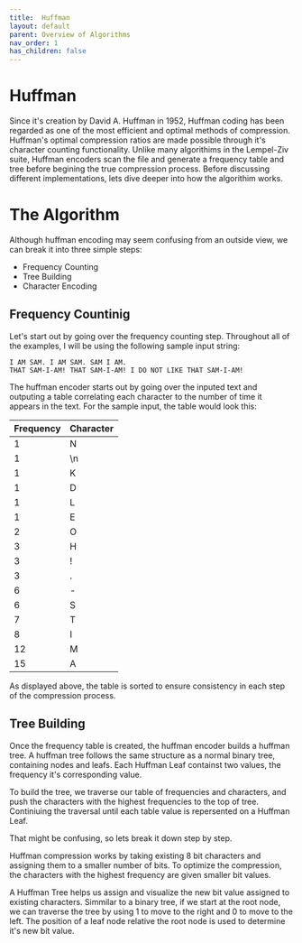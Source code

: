 ```yaml
---
title:  Huffman
layout: default
parent: Overview of Algorithms
nav_order: 1
has_children: false
---
```


# Huffman

  

Since it's creation by David A. Huffman in 1952, Huffman coding has been regarded as one of the most efficient and optimal methods of compression. Huffman's optimal compression ratios are made possible through it's character counting functionality. Unlike many algorithims in the Lempel-Ziv suite, Huffman encoders scan the file and generate a frequency table and tree before begining the true compression process. Before discussing different implementations, lets dive deeper into how the algorithim works.

  

# The Algorithm

  

Although huffman encoding may seem confusing from an outside view, we can break it into three simple steps:

  

 - Frequency Counting
 - Tree Building
 - Character Encoding
## Frequency Countinig
Let's start out by going over the frequency counting step. Throughout all of the examples, I will be using the following sample input string:

    I AM SAM. I AM SAM. SAM I AM.
    THAT SAM-I-AM! THAT SAM-I-AM! I DO NOT LIKE THAT SAM-I-AM!

  The huffman encoder starts out by going over the inputed text and outputing a table correlating each character to the number of time it appears in the text. For the sample input, the table would look this:

|Frequency| Character|
|--|--|
| 1 |N|  
1 |	\n|
1|K|
1|D|
1|L|
1|E|
2|O|
3|H|
3|!|
3|.|
6|-|
6|S|
7|T|
8|I|
12|M
15|A|

As displayed above, the table is sorted to ensure consistency in each step of the compression process. 

## Tree Building
Once the frequency table is created, the huffman encoder builds a huffman tree. A huffman tree follows the same structure as a normal binary tree, containing nodes and leafs. Each Huffman Leaf containst two values, the frequency it's corresponding value. 

To build the tree, we traverse our table of frequencies and characters, and push the characters with the highest frequencies to the top of tree. Continiuing the traversal until each table value is repersented on a Huffman Leaf.

That might be confusing, so lets break it down step by step. 

Huffman compression works by taking existing 8 bit characters and assigning them to a smaller number of bits. To optimize the compression, the characters with the highest frequency are given smaller bit values. 

A Huffman Tree helps us assign and visualize the new bit value assigned to existing characters. Simmilar to a binary tree, if we start at the root node, we can traverse the tree by using 1 to move to the right and 0 to move to the left. The position of a leaf node relative the root node is used to determine it's new bit value.



